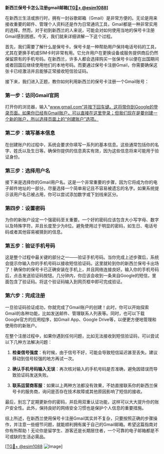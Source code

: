 **新西兰保号卡怎么注册gmail邮箱[[TG💪+ @esim1088](https://t.me/s/esim1088)]**

在新西兰生活或旅行时，拥有一封谷歌邮箱（Gmail）是非常方便的。无论是用来接收重要的邮件、管理个人资料还是作为日常通讯工具，Gmail都是一种非常实用的选择。然而，对于初到新西兰的人来说，可能会对如何使用当地的保号卡注册Gmail感到困惑。今天，我们就来详细讲解一下这个过程。

首先，我们需要了解什么是保号卡。保号卡是一种帮助用户保持电话号码的工具，尤其在更换手机或SIM卡时非常有用。它允许用户在更换设备或服务提供商后仍然保留原有的手机号码。在新西兰，许多人都会选择购买一张保号卡以便在出国期间或者回国后继续使用他们的本地号码。而要通过保号卡注册Gmail，你需要确保这张卡已经激活并且能够正常接收短信验证码。

接下来，我们进入正题，教你如何利用新西兰的保号卡注册一个Gmail账号：

### 第一步：访问Gmail官网

打开你的浏览器，输入“www.gmail.com”并按下回车键。这将带你到Google的登录页面。如果你已经有Gmail账户，可以直接在这里登录；但我们现在是要创建一个新的账户，所以选择页面上的“创建账户”选项。

### 第二步：填写基本信息

在创建账户的过程中，系统会要求你填写一系列的基本信息。这些通常包括你的名字、姓氏以及生日等。确保你提供的信息真实有效，因为这些信息将来可能用于验证身份。

### 第三步：选择用户名

接下来是选择你的Gmail用户名。这是一个非常重要的步骤，因为它将成为你的电子邮件地址的一部分。尽量选择一个简单易记且不容易被遗忘的名字。如果系统提示该用户名已被占用，你可以尝试添加数字或下划线来区分。

### 第四步：设置密码

为你的新账户设定一个强密码至关重要。一个好的密码应该包含大小写字母、数字以及特殊字符，并且长度至少为8位。避免使用过于明显的密码，如生日、电话号码或者其他容易被猜到的信息。

### 第五步：验证手机号码

这是整个过程中最关键的部分之一——验证手机号码。当你完成上述步骤后，系统会提示你输入你的手机号码以接收短信验证码。这里就轮到你的新西兰保号卡出场了！确保你的保号卡已正确安装在手机上，并且网络连接良好。输入你的手机号码后，点击发送验证码按钮。几分钟内，你应该会收到一条来自Google的短信，里面包含了验证码。将这个验证码输入到网页框中即可完成验证。

### 第六步：完成注册

一旦验证码验证成功，你就完成了Gmail账户的创建！此时，你可以开始探索Gmail的各种功能，比如发送邮件、管理联系人列表等。同时，也可以下载Google官方的应用程序，如Gmail App、Google Drive等，以便更方便地管理和使用你的新账户。

在整个注册过程中，如果你遇到任何问题，比如无法接收到短信验证码，可以尝试以下几种方法解决问题：

1. **检查信号强度**：有时候，由于信号不好，可能会导致短信延迟甚至丢失。建议移动到信号较强的地方再试一次。
   
2. **确认手机号码输入无误**：再次核对输入的手机号码是否准确，避免因错误而导致验证码发送失败。

3. **联系运营商客服**：如果以上两种方法都没有效果，不妨直接联系你的新西兰保号卡的服务商，询问是否存在技术故障或其他原因影响了短信的接收。

最后，别忘了定期更新你的密码，并启用双重认证功能，这样可以大大提升你的账户安全性。此外，保持良好的网络安全习惯也是保护个人信息的重要措施。

综上所述，在新西兰使用保号卡注册Gmail其实并不复杂，只要按照正确的步骤操作，并注意一些细节问题，就能顺利拥有属于自己的Gmail邮箱。希望这篇指南对你有所帮助！无论你是留学生、游客还是长期居住者，一个可靠的电子邮箱都是不可或缺的生活必需品。

[[TG💪+ @esim1088](https://t.me/s/esim1088) ![Image](https://i.postimg.cc/4NQfJmqS/Snipaste-2025-05-13-00-14-12.png)]